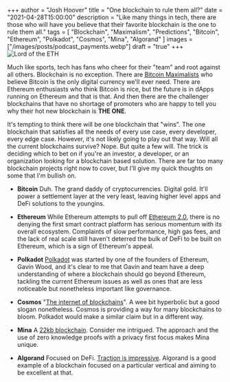 +++
author = "Josh Hoover"
title = "One blockchain to rule them all?"
date = "2021-04-28T15:00:00"
description = "Like many things in tech, there are those who will have you believe that their favorite blockchain is the one to rule them all."
tags = [
    "Blockchain",
    "Maximalism",
    "Predictions",
    "Bitcoin",
    "Ethereum",
    "Polkadot",
    "Cosmos",
    "Mina",
    "Algorand"
]
images = ["/images/posts/podcast_payments.webp"]
draft = "true"
+++
![Lord of the ETH](/images/posts/one_blockchain_to_rule_them_all.webp "Lord of the ETH")

Much like sports, tech has fans who cheer for their "team" and root against all others. Blockchain is no exception. There are [Bitcoin Maximalists](https://www.investopedia.com/terms/b/bitcoin-maximalism.asp) who believe Bitcoin is the only digital currency we'll ever need. There are Ethereum enthusiasts who think Bitcoin is nice, but the future is in dApps running on Ethereum and that is that. And then there are the challenger blockchains that have no shortage of promoters who are happy to tell you why their hot new blockchain is **THE ONE**.

It's tempting to think there will be one blockchain that "wins". The one blockchain that satisfies all the needs of every use case, every developer, every edge case. However, it's not likely going to play out that way. Will all the current blockchains survive? Nope. But quite a few will. The trick is deciding which to bet on if you're an investor, a developer, or an organization looking for a blockchain based solution. There are far too many blockchain projects right now to cover, but I'll give my quick thoughts on some that I'm bullish on.

* **Bitcoin** Duh. The grand daddy of cryptocurrencies. Digital gold. It'll power a settlement layer at the very least, leaving higher level apps and DeFi solutions to the youngins.

* **Ethereum** While Ethereum attempts to pull off [Ethereum 2.0](https://ethereum.org/en/eth2/), there is no denying the first smart contract platform has serious momentum with its overall ecosystem. Complaints of slow performance, high gas fees, and the lack of real scale still haven't deterred the bulk of DeFi to be built on Ethereum, which is a sign of Ethereum's appeal.

* **Polkadot** [Polkadot](https://polkadot.network/) was started by one of the founders of Ethereum, Gavin Wood, and it's clear to me that Gavin and team have a deep understanding of where a blockchain should go beyond Ethereum, tackling the current Ethereum issues as well as ones that are less noticeable but nonetheless important like governance.

* **Cosmos** "[The internet of blockchains](https://cosmos.network/)". A wee bit hyperbolic but a good slogan nonetheless. Cosmos is providing a way for many blockchains to bloom. Polkadot would make a similar claim but in a different way.

* **Mina** A [22kb blockchain](https://minaprotocol.com/). Consider me intrigued. The approach and the use of zero knowledge proofs with a privacy first focus makes Mina unique.

* **Algorand** Focused on DeFi. [Traction is impressive](https://www.algorand.com/ecosystem). Algorand is a good example of a blockchain focused on a particular vertical and aiming to be excellent at that.